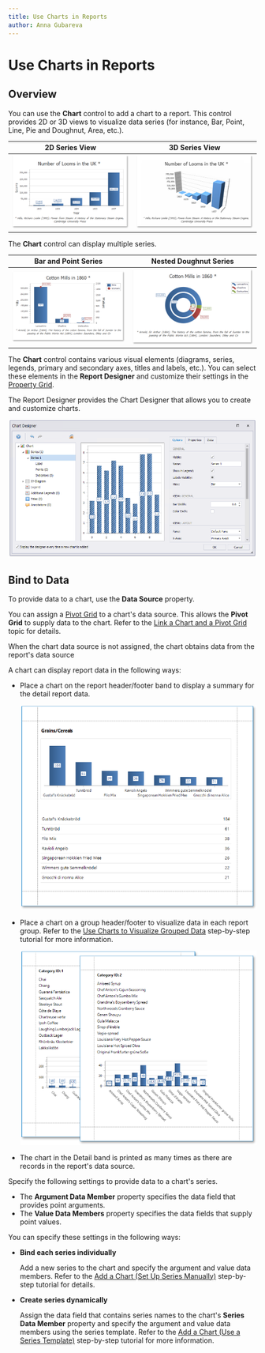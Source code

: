 ```yaml
---
title: Use Charts in Reports
author: Anna Gubareva
---
```

# Use Charts in Reports

## Overview

You can use the **Chart** control to add a chart to a report. This control provides 2D or 3D views to visualize data series (for instance, Bar, Point, Line, Pie and Doughnut, Area, etc.).

| 2D Series View | 3D Series View |
|---|---|
| ![](../../../../../images/eurd-win-chart-2d-series-example.png) | ![](../../../../../images/eurd-win-chart-3d-series-example.png) |

The **Chart** control can display multiple series.

| Bar and Point Series | Nested Doughnut Series |
|---|---|
| ![](../../../../../images/eurd-win-chart-bar-and-point-series.png) | ![](../../../../../images/eurd-win-chart-nested-doghnut-series.png)|

The **Chart** control contains various visual elements (diagrams, series, legends, primary and secondary axes, titles and labels, etc.). You can select these elements in the **Report Designer** and customize their settings in the [Property Grid](../../report-designer-tools/ui-panels/property-grid-tabbed-view.md).

The Report Designer provides the Chart Designer that allows you to create and customize charts.

![](../../../../../images/eurd-win-chart-designer-ui.png)

## Bind to Data

To provide data to a chart, use the **Data Source** property.

You can assign a [Pivot Grid](../../create-reports/cross-tab-reports.md) to a chart's data source. This allows the **Pivot Grid** to supply data to the chart. Refer to the  [Link a Chart and a Pivot Grid](link-a-chart-and-a-pivot-grid.md) topic for details.

When the chart data source is not assigned, the chart obtains data from the report's data source 

A chart can display report data in the following ways:

* Place a chart on the report header/footer band to display a summary for the detail report data.

    ![](../../../../../images/eurd-win-chart-in-report-header.png)

* Place a chart on a group header/footer to visualize data in each report group. Refer to the [Use Charts to Visualize Grouped Data](use-charts-to-visualize-grouped-data.md) step-by-step tutorial for more information.

    ![](../../../../../images/eurd-win-chart-in-group-footer.png)

* The chart in the Detail band is printed as many times as there are records in the report's data source. 

Specify the following settings to provide data to a chart's series.

* The **Argument Data Member** property specifies the data field that provides point arguments.
* The **Value Data Members** property specifies the data fields that supply point values.

You can specify these settings in the following ways:

* **Bind each series individually**

    Add a new series to the chart and specify the argument and value data members. Refer to the [Add a Chart (Set Up Series Manually)](add-a-chart-set-up-series-manually.md) step-by-step tutorial for details.

* **Create series dynamically**

    Assign the data field that contains series names to the chart's **Series Data Member** property and specify the argument and value data members using the series template. Refer to the [Add a Chart (Use a Series Template)](add-a-chart-use-a-series-template.md) step-by-step tutorial for more information.
